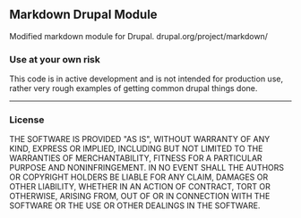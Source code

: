 Markdown Drupal Module
-------

Modified markdown module for Drupal. drupal.org/project/markdown/


### Use at your own risk
This code is in active development and is not intended for production use, rather very rough examples of getting 
common drupal things done.

-------

### License
THE SOFTWARE IS PROVIDED "AS IS", WITHOUT WARRANTY OF ANY KIND,
EXPRESS OR IMPLIED, INCLUDING BUT NOT LIMITED TO THE WARRANTIES
OF MERCHANTABILITY, FITNESS FOR A PARTICULAR PURPOSE AND
NONINFRINGEMENT. IN NO EVENT SHALL THE AUTHORS OR COPYRIGHT
HOLDERS BE LIABLE FOR ANY CLAIM, DAMAGES OR OTHER LIABILITY,
WHETHER IN AN ACTION OF CONTRACT, TORT OR OTHERWISE, ARISING
FROM, OUT OF OR IN CONNECTION WITH THE SOFTWARE OR THE USE OR
OTHER DEALINGS IN THE SOFTWARE.